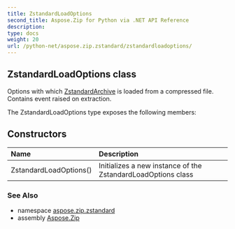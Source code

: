 ```yaml
---
title: ZstandardLoadOptions
second_title: Aspose.Zip for Python via .NET API Reference
description: 
type: docs
weight: 20
url: /python-net/aspose.zip.zstandard/zstandardloadoptions/
---
```


## ZstandardLoadOptions class

Options with which [ZstandardArchive](/zip/python-net/aspose.zip.zstandard/zstandardarchive/) is loaded from a compressed file. Contains event raised on extraction.

The ZstandardLoadOptions type exposes the following members:
## Constructors
| Name | Description |
| :- | :- |
|ZstandardLoadOptions()|Initializes a new instance of the ZstandardLoadOptions class|

### See Also

* namespace [aspose.zip.zstandard](/zip/python-net/aspose.zip.zstandard/)
* assembly [Aspose.Zip](/zip/python-net/)

